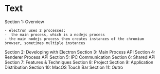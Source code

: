 # Text

Section 1: Overview

    - electron uses 2 processes:
    -  the main process, which is a nodejs process
    - the main nodejs process then creates instances of the chromium browser, sometimes multiple instances

Section 2: Developing with Electron
Section 3: Main Process API
Section 4: Renderer Process API
Section 5: IPC Communication
Section 6: Shared API
Section 7: Features & Techniques
Section 8: Project
Section 9: Application Distribution
Section 10: MacOS Touch Bar
Section 11: Outro
